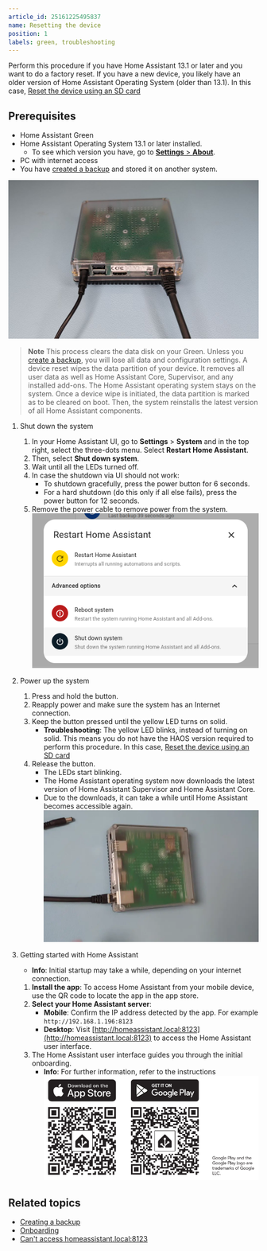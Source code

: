 ```yaml
---
article_id: 25161225495837
name: Resetting the device
position: 1
labels: green, troubleshooting
---
```


Perform this procedure if you have Home Assistant 13.1 or later and you want to do a factory reset. If you have a new device, you likely have an older version of Home Assistant Operating System (older than 13.1). In this case, [Reset the device using an SD card](/guides/reset_with_sd_card/)

## Prerequisites

- Home Assistant Green
- Home Assistant Operating System 13.1 or later installed.
   - To see which version you have, go to [**Settings** > **About**](https://my.home-assistant.io/redirect/info/).
- PC with internet access
- You have [created a backup](/hc/en-us/articles/25154828325917-Creating-a-backup) and stored it on another system.

![image showing a green without an SD card](/static/img/green/green_without_sd_card.png)

> **Note**
> This process clears the data disk on your Green. Unless you [create a backup](/guides/create-backup/), you will lose all data and configuration settings.
> A device reset wipes the data partition of your device. It removes all user data as well as Home Assistant Core, Supervisor, and any installed add-ons. The Home Assistant operating system stays on the system.
> Once a device wipe is initiated, the data partition is marked as to be cleared on boot. Then, the system reinstalls the latest version of all Home Assistant components.


1. Shut down the system

   1. In your Home Assistant UI, go to **Settings** > **System** and in the top right, select the three-dots menu. Select **Restart Home Assistant**.
   2. Then, select **Shut down system**.
   3. Wait until all the LEDs turned off.
   4. In case the shutdown via UI should not work:
      - To shutdown gracefully, press the power button for 6 seconds.
      - For a hard shutdown (do this only if all else fails), press the power button for 12 seconds.
   5. Remove the power cable to remove power from the system.
   ![Shutting down the system](/static/img/green/shutdown_system.png)

2. Power up the system
   1. Press and hold the button.
   2. Reapply power and make sure the system has an Internet connection.
   3. Keep the button pressed until the yellow LED turns on solid.
      - **Troubleshooting**: The yellow LED blinks, instead of turning on solid. This means you do not have the HAOS version required to perform this procedure. In this case, [Reset the device using an SD card](/guides/reset_with_sd_card/)
   4. Release the button.
      - The LEDs start blinking.
      - The Home Assistant operating system now downloads the latest version of Home Assistant Supervisor and Home Assistant Core.
      - Due to the downloads, it can take a while until Home Assistant becomes accessible again.
   ![Powering up the system](/static/img/green/green_reset.webp)

3. Getting started with Home Assistant
   - **Info**: Initial startup may take a while, depending on your internet connection.
   1. **Install the app**: To access Home Assistant from your mobile device, use the QR code to locate the app in the app store.
   2. **Select your Home Assistant server**:
      - **Mobile**: Confirm the IP address detected by the app. For example `http://192.168.1.196:8123`
      - **Desktop**: Visit [http://homeassistant.local:8123](http://homeassistant.local:8123) to access the Home Assistant user interface.
   3. The Home Assistant user interface guides you through the initial onboarding.
      - **Info**: For further information, refer to the instructions
   ![Getting started with Home Assistant](/static/img/green/getting_started_04.png)

## Related topics

- [Creating a backup](/hc/en-us/articles/25154828325917-Creating-a-backup)
- [Onboarding](https://www.home-assistant.io/getting-started/onboarding/)
- [Can't access homeassistant.local:8123](/hc/en-us/articles/25140903526301-I-can-t-access-the-system-via-http-homeassistant-local-8123-what-can-I-do)

